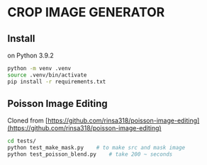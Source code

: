 # CROP IMAGE GENERATOR 

## Install

on Python 3.9.2

```bash
python -m venv .venv
source .venv/bin/activate
pip install -r requirements.txt
```

## Poisson Image Editing
Cloned from 
[https://github.com/rinsa318/poisson-image-editing](https://github.com/rinsa318/poisson-image-editing)


```bash
cd tests/
python test_make_mask.py    # to make src and mask image
python test_poisson_blend.py    # take 200 ~ seconds
```